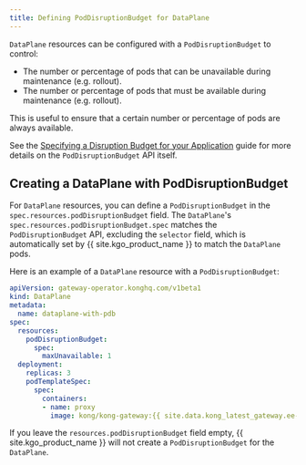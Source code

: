 ```yaml
---
title: Defining PodDisruptionBudget for DataPlane
---
```


`DataPlane` resources can be configured with a `PodDisruptionBudget` to control:
- The number or percentage of pods that can be unavailable during maintenance (e.g. rollout).
- The number or percentage of pods that must be available during maintenance (e.g. rollout).

This is useful to ensure that a certain number or percentage of pods are always available.

See the [Specifying a Disruption Budget for your Application](https://kubernetes.io/docs/tasks/run-application/configure-pdb/) guide
for more details on the `PodDisruptionBudget` API itself.

## Creating a DataPlane with PodDisruptionBudget

For `DataPlane` resources, you can define a `PodDisruptionBudget` in the `spec.resources.podDisruptionBudget` field.
The `DataPlane`'s `spec.resources.podDisruptionBudget.spec` matches the `PodDisruptionBudget` API, excluding
the `selector` field, which is automatically set by {{ site.kgo_product_name }} to match the `DataPlane` pods.

Here is an example of a `DataPlane` resource with a `PodDisruptionBudget`:

```yaml
apiVersion: gateway-operator.konghq.com/v1beta1
kind: DataPlane
metadata:
  name: dataplane-with-pdb
spec:
  resources:
    podDisruptionBudget:
      spec:
        maxUnavailable: 1
  deployment:
    replicas: 3
    podTemplateSpec:
      spec:
        containers:
        - name: proxy
          image: kong/kong-gateway:{{ site.data.kong_latest_gateway.ee-version }}
```

If you leave the `resources.podDisruptionBudget` field empty, {{ site.kgo_product_name }} will not create a
`PodDisruptionBudget` for the `DataPlane`.
